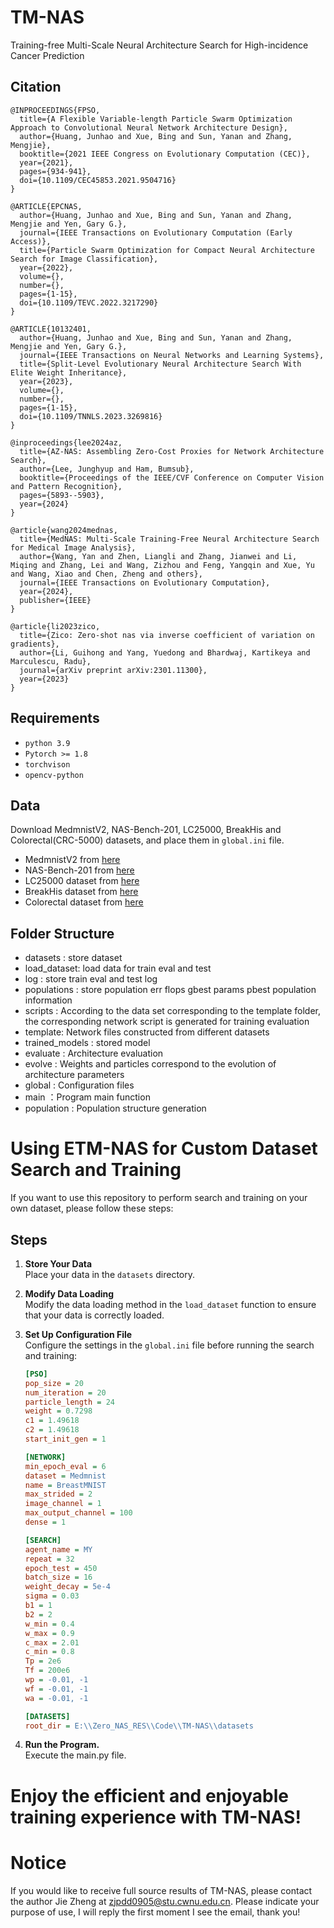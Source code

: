 # TM-NAS
Training-free Multi-Scale Neural Architecture Search for High-incidence Cancer Prediction

## Citation
```
@INPROCEEDINGS{FPSO,
  title={A Flexible Variable-length Particle Swarm Optimization Approach to Convolutional Neural Network Architecture Design},
  author={Huang, Junhao and Xue, Bing and Sun, Yanan and Zhang, Mengjie},
  booktitle={2021 IEEE Congress on Evolutionary Computation (CEC)},
  year={2021},
  pages={934-941},
  doi={10.1109/CEC45853.2021.9504716}
}

@ARTICLE{EPCNAS,
  author={Huang, Junhao and Xue, Bing and Sun, Yanan and Zhang, Mengjie and Yen, Gary G.},
  journal={IEEE Transactions on Evolutionary Computation (Early Access)},
  title={Particle Swarm Optimization for Compact Neural Architecture Search for Image Classification},
  year={2022},
  volume={},
  number={},
  pages={1-15},
  doi={10.1109/TEVC.2022.3217290}
}

@ARTICLE{10132401,
  author={Huang, Junhao and Xue, Bing and Sun, Yanan and Zhang, Mengjie and Yen, Gary G.},
  journal={IEEE Transactions on Neural Networks and Learning Systems},
  title={Split-Level Evolutionary Neural Architecture Search With Elite Weight Inheritance},
  year={2023},
  volume={},
  number={},
  pages={1-15},
  doi={10.1109/TNNLS.2023.3269816}
}

@inproceedings{lee2024az,
  title={AZ-NAS: Assembling Zero-Cost Proxies for Network Architecture Search},
  author={Lee, Junghyup and Ham, Bumsub},
  booktitle={Proceedings of the IEEE/CVF Conference on Computer Vision and Pattern Recognition},
  pages={5893--5903},
  year={2024}
}

@article{wang2024mednas,
  title={MedNAS: Multi-Scale Training-Free Neural Architecture Search for Medical Image Analysis},
  author={Wang, Yan and Zhen, Liangli and Zhang, Jianwei and Li, Miqing and Zhang, Lei and Wang, Zizhou and Feng, Yangqin and Xue, Yu and Wang, Xiao and Chen, Zheng and others},
  journal={IEEE Transactions on Evolutionary Computation},
  year={2024},
  publisher={IEEE}
}

@article{li2023zico,
  title={Zico: Zero-shot nas via inverse coefficient of variation on gradients},
  author={Li, Guihong and Yang, Yuedong and Bhardwaj, Kartikeya and Marculescu, Radu},
  journal={arXiv preprint arXiv:2301.11300},
  year={2023}
}
```

## Requirements

- `python 3.9`
- `Pytorch >= 1.8`
- `torchvison`
- `opencv-python`

## Data

Download MedmnistV2, NAS-Bench-201, LC25000, BreakHis and Colorectal(CRC-5000) datasets, and place them in `global.ini` file.

- MedmnistV2 from [here](https://medmnist.com/)
- NAS-Bench-201 from [here](https://github.com/D-X-Y/NAS-Bench-201)
- LC25000 dataset from [here](https://www.kaggle.com/datasets/andrewmvd/lung-and-colon-cancer-histopathological-images)
- BreakHis dataset from [here](https://www.kaggle.com/datasets/ambarish/breakhis)
- Colorectal dataset from [here](https://www.kaggle.com/datasets/kmader/colorectal-histology-mnist)
    
    
## Folder Structure
- datasets : store dataset
- load_dataset: load data for train eval and test
- log : store train eval and test log
- populations : store population err flops gbest params pbest population information
- scripts : According to the data set corresponding to the template folder, the corresponding network script is generated for training evaluation
- template: Network files constructed from different datasets
- trained_models : stored model
- evaluate : Architecture evaluation
- evolve : Weights and particles correspond to the evolution of architecture parameters
- global : Configuration files
- main ：Program main function
- population : Population structure generation

# Using ETM-NAS for Custom Dataset Search and Training

If you want to use this repository to perform search and training on your own dataset, please follow these steps:

## Steps

1. **Store Your Data**  
   Place your data in the `datasets` directory.

2. **Modify Data Loading**  
   Modify the data loading method in the `load_dataset` function to ensure that your data is correctly loaded.

3. **Set Up Configuration File**  
   Configure the settings in the `global.ini` file before running the search and training:

   ```ini
   [PSO]
   pop_size = 20
   num_iteration = 20
   particle_length = 24
   weight = 0.7298
   c1 = 1.49618
   c2 = 1.49618
   start_init_gen = 1

   [NETWORK]
   min_epoch_eval = 6
   dataset = Medmnist
   name = BreastMNIST
   max_strided = 2
   image_channel = 1
   max_output_channel = 100
   dense = 1

   [SEARCH]
   agent_name = MY
   repeat = 32
   epoch_test = 450
   batch_size = 16
   weight_decay = 5e-4
   sigma = 0.03
   b1 = 1
   b2 = 2
   w_min = 0.4
   w_max = 0.9
   c_max = 2.01
   c_min = 0.8
   Tp = 2e6
   Tf = 200e6
   wp = -0.01, -1
   wf = -0.01, -1
   wa = -0.01, -1

   [DATASETS]
   root_dir = E:\\Zero_NAS_RES\\Code\\TM-NAS\\datasets
   ```

4. **Run the Program.**  
   Execute the main.py file.

# Enjoy the efficient and enjoyable training experience with TM-NAS!

# Notice
If you would like to receive full source results of TM-NAS, please contact the author Jie Zheng at zjpdd0905@stu.cwnu.edu.cn. Please indicate your purpose of use, I will reply the first moment I see the email, thank you!
